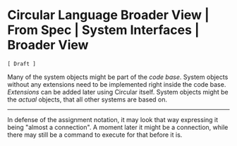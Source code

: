 ﻿Circular Language Broader View | From Spec | System Interfaces | Broader View
=============================================================================

`[ Draft ]`

Many of the system objects might be part of the *code base*. System objects without any extensions need to be implemented right inside the code base. *Extensions* can be added later using Circular itself. System objects might be the *actual* objects, that all other systems are based on.

-----

In defense of the assignment notation, it may look that way expressing it being "almost a connection". A moment later it might be a connection, while there may still be a command to execute for that before it is.